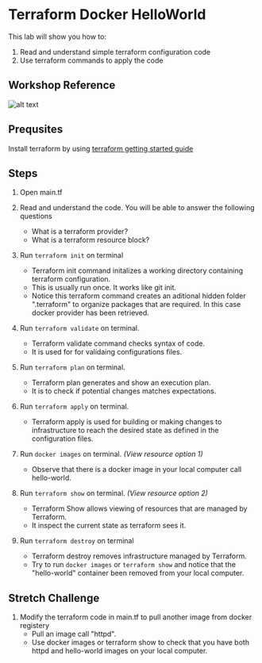 # Terraform Docker HelloWorld
This lab will show you how to:
1. Read and understand simple terraform configuration code
2. Use terraform commands to apply the code


## Workshop Reference 
![alt text](https://github.com/gohjiaying/CloudSeedersTerraform/blob/master/images/demo1explanation.png "Workshop 1 Architecture Reference")


## Prequsites
Install terraform by using [terraform getting started guide](https://learn.hashicorp.com/terraform/getting-started/install.html)


## Steps
1. Open main.tf

2. Read and understand the code. You will be able to answer the following questions
    - What is a terraform provider?
    - What is a terraform resource block?

3. Run `terraform init` on terminal
    - Terraform init command initalizes a working directory containing terraform configuration.
    - This is usually run once. It works like git init.
    - Notice this terraform command creates an aditional hidden folder ".terraform" to organize
    packages that are required. In this case docker provider has been retrieved.

4. Run `terraform validate` on terminal.
    - Terraform validate command checks syntax of code.
    - It is used for for validaing configurations files.

5. Run `terraform plan` on terminal.
    - Terraform plan generates and show an execution plan.
    - It is to check if potential changes matches expectations.
 
6. Run `terraform apply` on terminal.
    - Terraform apply is used for building or making changes to infrastructure to reach the desired state as defined in the configuration files.

7. Run `docker images` on terminal. *(View resource option 1)*
    - Observe that there is a docker image in your local computer call hello-world.

8. Run `terraform show` on terminal. *(View resource option 2)*
    - Terraform Show allows viewing of resources that are managed by Terraform.
    - It inspect the current state as terraform sees it.

8. Run `terraform destroy` on terminal
    - Terraform destroy removes infrastructure managed by Terraform.
    - Try to run `docker images` or `terraform show` and notice that the "hello-world" container been removed from your local computer.


## Stretch Challenge
1. Modify the terraform code in main.tf to pull another image from docker registery
    - Pull an image call "httpd".
    - Use docker images or terraform show to check that you have both httpd and hello-world images on your local computer.